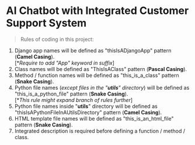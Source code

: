 # AI Chatbot with Integrated Customer Support System

> Rules of coding in this project:
1. Django app names will be defined as "thisIsADjangoApp" pattern (**Camel Casing**). <br/>
[*_Require to add "App" keyword in suffix_]
2. Class names will be defined as "ThisIsAClass" pattern (**Pascal Casing**).
3. Method / function names will be defined as "this_is_a_class" pattern (**Snake Casing**).
4. Python file names (_except files in the "**utils**" directory_) will be defined as "this_is_a_python_file" pattern (**Snake Casing**). <br/>
[*_This rule might expand branch of rules further_]
5. Python file names inside "**utils**" directory will be defined as "thisIsAPythonFileInAUtilsDirectory" pattern (**Camel Casing**).
6. HTML template file names will be defined as "this_is_an_html_file" pattern (**Snake Casing**).
7. Integrated description is required before defining a function / method / class.